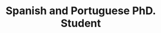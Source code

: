 ---
layout: people
display_name: Chelsey Smith
title: Spanish and Portuguese PhD. Student
picture: chelsey_smith2
twitter: ProfeCSmith
github: 
email: profecsmith@ucla.edu
role: participant
session: summer-17
---